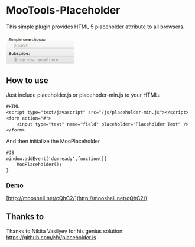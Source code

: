 MooTools-Placeholder
===========

This simple plugin provides HTML 5 placeholder attribute to all browsers.

![Screenshot](https://github.com/arian/MooTools-Placeholder/raw/master/screenshot.png)

How to use
----------

Just include placeholder.js or placehoder-min.js to your HTML:

	#HTML
	<script type="text/javascript" src="/js/placeholder-min.js"></script>
	<form action="#">
		<input type="text" name="field" placeholder="Placeholder Text" />
	</form>

And then initialize the MooPlaceholder

	#JS
	window.addEvent('domready',function(){
		MooPlaceholder();
	}

### Demo ###
[http://mooshell.net/cQhC2/](http://mooshell.net/cQhC2/)

Thanks to
---------

Thanks to Nikita Vasilyev for his genius solution: https://github.com/NV/placeholder.js